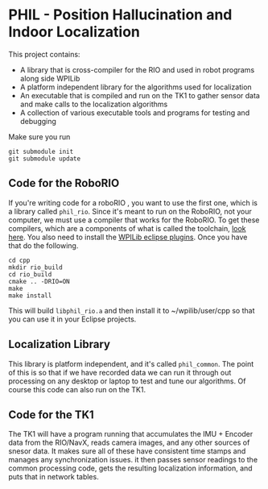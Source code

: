 # PHIL - Position Hallucination and Indoor Localization

This project contains:

 - A library that is cross-compiler for the RIO and used in robot programs along side WPILib
 - A platform independent library for the algorithms used for localization
 - An executable that is compiled and run on the TK1 to gather sensor data and make calls to the localization algorithms
 - A collection of various executable tools and programs for testing and debugging

Make sure you run

    git submodule init
    git submodule update

## Code for the RoboRIO

If you're writing code for a roboRIO , you want to use the first one, which is a library called `phil_rio`. Since it's meant to run on the RoboRIO, not your computer, we must use a compiler that works for the RoboRIO. To get these compilers, which are a components of what is called the toolchain, [look here](http://first.wpi.edu/FRC/roborio/toolchains/). You also need to install the [WPILib eclipse plugins](http://lmgtfy.com/?q=wpilib+eclipse+plugins). Once you have that do the following.

    cd cpp
    mkdir rio_build
    cd rio_build
    cmake .. -DRIO=ON
    make
    make install

This will build `libphil_rio.a` and then install it to ~/wpilib/user/cpp so that you can use it in your Eclipse projects.


## Localization Library

This library is platform independent, and it's called `phil_common`. The point of this is so that if we have recorded data we can run it through out processing on any desktop or laptop to test and tune our algorithms. Of course this code can also run on the TK1.

## Code for the TK1

The TK1 will have a program running that accumulates the IMU + Encoder data from the RIO/NavX, reads camera images, and any other sources of snesor data. It makes sure all of these have consistent time stamps and manages any synchronization issues. it then passes sensor readings to the common processing code, gets the resulting localization information, and puts that in network tables.
